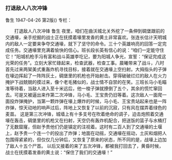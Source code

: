 ### 打退敌人八次冲锋
鲁生
1947-04-26
第2版()
专栏：

　　打退敌人八次冲锋
    鲁生
    夜里，咱们在曲沃城北关外挖了一条伸到碉堡跟前的交通壕，亲手挖掘的战士正在抚摸着壕里发香的黄土非常喜欢。张连长估计天明城内的敌人一定要来争夺交通壕，就下了坚守的命令。三十个英雄响亮的回答一定完成任务。交通壕里充满着愉快的信心。班长段长英有信心的说：“咱们一定能守住它！”阳城机枪手冯有富和战斗英雄李圪记，要为阳城人争光，宣誓：“保证完成这光荣的任务”。立刻大家忙碌起来，检查武器，检查工事。晨曦带来了战斗，八时首先过来两架美式重轰炸机寻找目标，接着就在交通壕上空扫射。大拇指头的子弹在壕边挥起了一阵阵灰土，碉堡里的机枪也开始射击。穿得破破烂烂的敌人在火力掩护下战兢兢的摸过来，像个老毛猪似的，战士情不自禁的在笑。三班长马小毛瞄准等待着，当敌人进入至十米远后，他一梭子弹就撩倒了五个，其余的慌忙窜回去。可是又被逼出来作第二次冲锋，马小毛、王宝贵仍旧等着。这次敌人一面爬一面投炸弹掩护，当第一颗炸弹在壕上爆炸的时候，马小毛、王宝贵站起来也是一阵炸弹，惊天动地的响声过后，阵地上又恢复了以前的沉寂，只有风在摆弄着绿色的麦苗。
    这是第三次冲锋，城墙上有十多支号在吹着绝命的调子，迫击炮照着交通壕在轰击，碉堡里的机枪又在扫射，天空仍有轰炸机配合，把送饭的篮子与水桶打了无数窟窿，但赵予贵他们仍是镇定的注视着。这时有二百人到了交通壕的土堰上，赵予贵一个连一个的投出了炸弹；地面在动摇，交通壕在摇动，土灰和烟把人包围得紧紧的，但仅仅几分钟后，又恢复了原来的状态，所不同的是，战壕上边加了敌人十五个尸首。
    以后又接着的来了五次冲锋，都被我打回去了，黄昏时候，战士在抚摸着发香的黄土说：“保住了我们的交通壕！”
